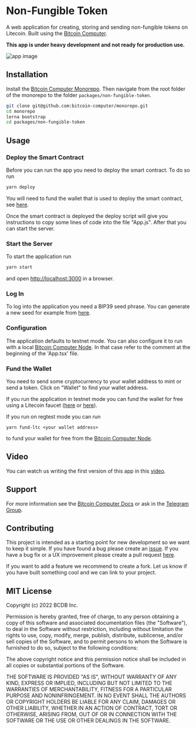 # Non-Fungible Token


A web application for creating, storing and sending non-fungible tokens on Litecoin. Built using the [Bitcoin Computer](http://bitcoincomputer.io/).

**This app is under heavy development and not ready for production use.**

![app image](https://i.ibb.co/5TtGCJ3/Untitled-5.png)


## Installation

Install the [Bitcoin Computer Monorepo](https://github.com/bitcoin-computer/monorepo). Then navigate from the root folder of the monorepo to the folder ``packages/non-fungible-token``.

```bash
git clone git@github.com:bitcoin-computer/monorepo.git
cd monorepo
lerna bootstrap
cd packages/non-fungible-token
```

## Usage

### Deploy the Smart Contract

Before you can run the app you need to deploy the smart contract. To do so run
```bash
yarn deploy
```

You will need to fund the wallet that is used to deploy the smart contract, see [here](../lib/README.md#fund-the-wallet).

Once the smart contract is deployed the deploy script will give you instructions to copy some lines of code into the file "App.js". After that you can start the server.

### Start the Server

To start the application run
```bash
yarn start
```
and open [http://localhost:3000](http://localhost:3000) in a browser.

### Log In

To log into the application you need a BIP39 seed phrase. You can generate a new seed for example from [here](https://iancoleman.io/bip39/).

### Configuration

The application defaults to testnet mode. You can also configure it to run with a local [Bitcoin Computer Node][node]. In that case refer to the comment at the beginning of the 'App.tsx' file.

### Fund the Wallet

You need to send some cryptocurrency to your wallet address to mint or send a token. Click on "Wallet" to find your wallet address.

If you run the application in testnet mode you can fund the wallet for free using a Litecoin faucet ([here](https://testnet-faucet.com/ltc-testnet/) or [here](http://litecointf.salmen.website/)).

If you run on regtest mode you can run
```
yarn fund-ltc <your wallet address>
```
to fund your wallet for free from the [Bitcoin Computer Node][node].

## Video

You can watch us writing the first version of this app in this [video](http://www.youtube.com/watch?feature=player_embedded&v=SnTwevzmRrs
).

## Support

For more information see the [Bitcoin Computer Docs](https://docs.bitcoincomputer.io) or ask in the [Telegram Group](https://t.me/joinchat/FMrjOUWRuUkNuIt7zJL8tg).

## Contributing

This project is intended as a starting point for new development so we want to keep it simple. If you have found a bug please create an [issue](https://github.com/bitcoin-computer/monorepo/issues). If you have a bug fix or a UX improvement please create a pull request [here](https://github.com/bitcoin-computer/monorepo/pulls).

If you want to add a feature we recommend to create a fork. Let us know if you have built something cool and we can link to your project.

## MIT License

Copyright (c) 2022 BCDB Inc.

Permission is hereby granted, free of charge, to any person obtaining a copy of this software and associated documentation files (the "Software"), to deal in the Software without restriction, including without limitation the rights to use, copy, modify, merge, publish, distribute, sublicense, and/or sell copies of the Software, and to permit persons to whom the Software is furnished to do so, subject to the following conditions:

The above copyright notice and this permission notice shall be included in all copies or substantial portions of the Software.

THE SOFTWARE IS PROVIDED "AS IS", WITHOUT WARRANTY OF ANY KIND, EXPRESS OR IMPLIED, INCLUDING BUT NOT LIMITED TO THE WARRANTIES OF MERCHANTABILITY, FITNESS FOR A PARTICULAR PURPOSE AND NONINFRINGEMENT. IN NO EVENT SHALL THE AUTHORS OR COPYRIGHT HOLDERS BE LIABLE FOR ANY CLAIM, DAMAGES OR OTHER LIABILITY, WHETHER IN AN ACTION OF CONTRACT, TORT OR OTHERWISE, ARISING FROM, OUT OF OR IN CONNECTION WITH THE SOFTWARE OR THE USE OR OTHER DEALINGS IN THE SOFTWARE.

[node]: https://github.com/bitcoin-computer/monorepo/tree/main/packages/node
